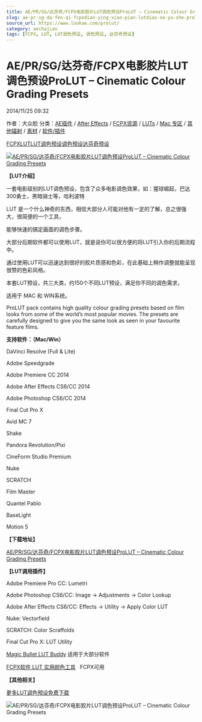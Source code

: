 ```yaml
---
title: AE/PR/SG/达芬奇/FCPX电影胶片LUT调色预设ProLUT – Cinematic Colour Grading Presets
slug: ae-pr-sg-da-fen-qi-fcpxdian-ying-xiao-pian-lutdiao-se-yu-she-prolut-cinematic-colour-grading-presets
source_url: https://www.lookae.com/prolut/
category: aechajian
tags: [FCPX, LUT, LUT调色预设, 调色预设, 达芬奇预设]
---
```

# AE/PR/SG/达芬奇/FCPX电影胶片LUT调色预设ProLUT – Cinematic Colour Grading Presets

2014/11/25 09:32

作者：大众脸
分类：[AE插件](https://www.lookae.com/after-effects/aechajian/) / [After Effects](https://www.lookae.com/after-effects/) / [FCPX资源](https://www.lookae.com/fcpx/) / [LUTs](https://www.lookae.com/sucai/lutsfile/) / [Mac 专区](https://www.lookae.com/mac-osx/) / [其他辐射](https://www.lookae.com/others/) / [素材](https://www.lookae.com/sucai/) / [软件/插件](https://www.lookae.com/qitarjcj/)

[FCPX](https://www.lookae.com/tag/fcpx/)[LUT](https://www.lookae.com/tag/lut/)[LUT调色预设](https://www.lookae.com/tag/lut%e8%b0%83%e8%89%b2%e9%a2%84%e8%ae%be/)[调色预设](https://www.lookae.com/tag/%e8%b0%83%e8%89%b2%e9%a2%84%e8%ae%be/)[达芬奇预设](https://www.lookae.com/tag/%e8%be%be%e8%8a%ac%e5%a5%87%e9%a2%84%e8%ae%be/)

[![AE/PR/SG/达芬奇/FCPX电影胶片LUT调色预设ProLUT – Cinematic Colour Grading Presets](https://www.lookae.com/wp-content/uploads/2014/11/ProLUT.jpg "AE/PR/SG/达芬奇/FCPX电影胶片LUT调色预设ProLUT – Cinematic Colour Grading Presets-LookAE.com")](https://www.lookae.com/wp-content/uploads/2014/11/ProLUT.jpg)

**【LUT介绍】**

一套电影级别的LUT调色预设，包含了众多电影调色效果，如：猩球崛起，巴达300勇士，黑暗骑士等，哈利波特

LUT 是一个什么神奇的东西，相信大部分人可能对他有一定的了解，总之很强大，很简便的一个工具，

能够快速的搞定画面的调色步骤。

大部分后期软件都可以使用LUT，就是说你可以很方便的将LUT引入你的后期流程中。

通过使用LUT可以迅速达到很好的胶片质感和色彩，在此基础上稍作调整就能呈现很赞的色彩风格。

本套LUT预设，共三大类，约150个不同LUT预设，满足你不同的调色需求，

适用于 MAC 和 WIN系统。

ProLUT pack contains high quality colour grading presets based on film looks from some of the world’s most popular movies. The presets are carefully designed to give you the same look as seen in your favourite feature films.

**支持软件：（Mac/Win）**

DaVinci Resolve (Full & Lite)

Adobe Speedgrade

Adobe Premiere CC 2014

Adobe After Effects CS6/CC 2014

Adobe Photoshop CS6/CC 2014

Final Cut Pro X

Avid MC 7

Shake

Pandora Revolution/Pixi

CineForm Studio Premium

Nuke

SCRATCH

Film Master

Quantel Pablo

BaseLight

Motion 5

**【下载地址】**

[AE/PR/SG/达芬奇/FCPX电影胶片LUT调色预设ProLUT – Cinematic Colour Grading Presets](https://www.400gb.com/file/79043195)

**【LUT调用插件】**

Adobe Premiere Pro CC: Lumetri

Adobe Photoshop CS6/CC: Image → Adjustments → Color Lookup

Adobe After Effects CS6/CC: Effects → Utility → Apply Color LUT

Nuke: Vectorfield

SCRATCH: Color Scraffolds

Final Cut Pro X: LUT Utility

[Magic Bullet LUT Buddy](https://www.redgiant.com/downloads/free-products/) 适用于大部分软件

[FCPX软件 LUT 实用颜色工具](https://www.lookae.com/fcpx-lut/)   FCPX可用

**【其他相关】**

[更多LUT调色预设免费下载](https://www.lookae.com/tag/lut/)

![AE/PR/SG/达芬奇/FCPX电影胶片LUT调色预设ProLUT – Cinematic Colour Grading Presets](http://www.davidhjlindberg.com/wp-content/uploads/2014/09/ProLUT_preview_1280x5365.png "AE/PR/SG/达芬奇/FCPX电影胶片LUT调色预设ProLUT – Cinematic Colour Grading Presets-LookAE.com")
